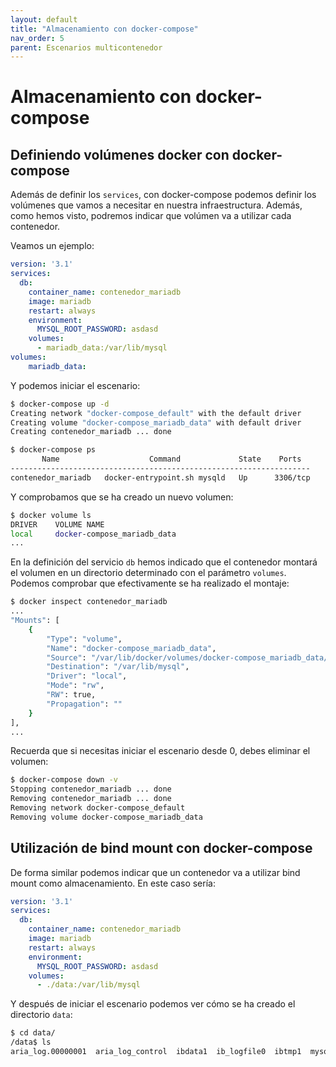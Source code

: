 ```yaml
---
layout: default
title: "Almacenamiento con docker-compose"
nav_order: 5
parent: Escenarios multicontenedor
---
```


# Almacenamiento con docker-compose

## Definiendo volúmenes docker con docker-compose

Además de definir los `services`, con docker-compose podemos definir los volúmenes que vamos a necesitar en nuestra infraestructura. Además, como hemos visto, podremos indicar que volúmen va a utilizar cada contenedor.

Veamos un ejemplo:

```yaml
version: '3.1'
services:
  db:
    container_name: contenedor_mariadb
    image: mariadb
    restart: always
    environment:
      MYSQL_ROOT_PASSWORD: asdasd
    volumes:
      - mariadb_data:/var/lib/mysql
volumes:
    mariadb_data:
```

Y podemos iniciar el escenario:

```bash
$ docker-compose up -d
Creating network "docker-compose_default" with the default driver
Creating volume "docker-compose_mariadb_data" with default driver
Creating contenedor_mariadb ... done

$ docker-compose ps
       Name                    Command             State    Ports  
-------------------------------------------------------------------
contenedor_mariadb   docker-entrypoint.sh mysqld   Up      3306/tcp
```

Y comprobamos que se ha creado un nuevo volumen:

```bash
$ docker volume ls
DRIVER    VOLUME NAME
local     docker-compose_mariadb_data
...
```

En la definición del servicio `db` hemos indicado que el contenedor montará el volumen en un directorio determinado con el parámetro `volumes`. Podemos comprobar que efectivamente se ha realizado el montaje:

```bash
$ docker inspect contenedor_mariadb
...
"Mounts": [
    {
        "Type": "volume",
        "Name": "docker-compose_mariadb_data",
        "Source": "/var/lib/docker/volumes/docker-compose_mariadb_data/_data",
        "Destination": "/var/lib/mysql",
        "Driver": "local",
        "Mode": "rw",
        "RW": true,
        "Propagation": ""
    }
],
...
```

Recuerda que si necesitas iniciar el escenario desde 0, debes eliminar el volumen:

```bash
$ docker-compose down -v
Stopping contenedor_mariadb ... done
Removing contenedor_mariadb ... done
Removing network docker-compose_default
Removing volume docker-compose_mariadb_data
```

## Utilización de bind mount con docker-compose

De forma similar podemos indicar que un contenedor va a utilizar bind mount como almacenamiento. En este caso sería:

```yaml
version: '3.1'
services:
  db:
    container_name: contenedor_mariadb
    image: mariadb
    restart: always
    environment:
      MYSQL_ROOT_PASSWORD: asdasd
    volumes:
      - ./data:/var/lib/mysql
```

Y después de iniciar el escenario podemos ver cómo se ha creado el directorio `data`:

```bash
$ cd data/
/data$ ls
aria_log.00000001  aria_log_control  ibdata1  ib_logfile0  ibtmp1  mysql
```